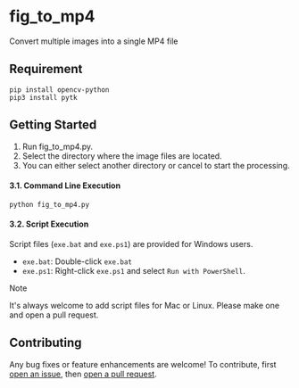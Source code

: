 # fig_to_mp4
Convert multiple images into a single MP4 file

## Requirement
```shell
pip install opencv-python
pip3 install pytk
```

## Getting Started
1. Run fig_to_mp4.py.
2. Select the directory where the image files are located.
3. You can either select another directory or cancel to start the processing.

#### 3.1. Command Line Execution
```shell
python fig_to_mp4.py
```

#### 3.2. Script Execution
Script files (`exe.bat` and `exe.ps1`) are provided for Windows users.
- `exe.bat`: Double-click `exe.bat`
- `exe.ps1`: Right-click `exe.ps1` and select `Run with PowerShell`.

> [!NOTE]
> It's always welcome to add script files for Mac or Linux.
> Please make one and open a pull request.

## Contributing
Any bug fixes or feature enhancements are welcome! To contribute, first [open an issue](https://opensource.guide/how-to-contribute/#opening-an-issue), then [open a pull request](https://opensource.guide/how-to-contribute/#opening-an-issue).
